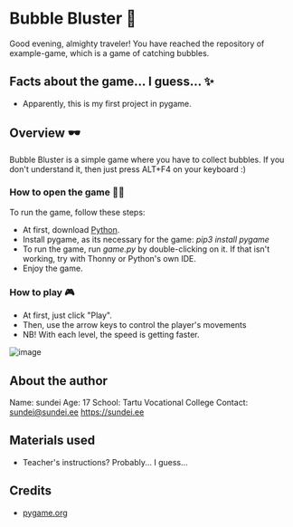 # Bubble Bluster :gun:
Good evening, almighty traveler! You have reached the repository of example-game, which is a game of catching bubbles.

## Facts about the game... I guess... :sparkles:
* Apparently, this is my first project in pygame.

## Overview 🕶️
Bubble Bluster is a simple game where you have to collect bubbles. If you don't understand it, then just press ALT+F4 on your keyboard :)

### How to open the game :running_man:
To run the game, follow these steps:
* At first, download [Python](https://www.python.org/downloads/).
* Install pygame, as its necessary for the game: _pip3 install pygame_
* To run the game, run _game.py_ by double-clicking on it. If that isn't working, try with Thonny or Python's own IDE.
* Enjoy the game.

### How to play 🎮
* At first, just click "Play".
* Then, use the arrow keys to control the player's movements
* NB! With each level, the speed is getting faster.

![image](https://cdn.sundei.eu/github-stuff/jumpsacre.jpg)

## About the author

Name: sundei
Age: 17
School: Tartu Vocational College
Contact: sundei@sundei.ee
https://sundei.ee

## Materials used
* Teacher's instructions? Probably... I guess...

## Credits
* [pygame.org](https://www.pygame.org/news)